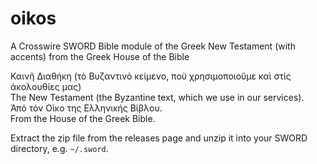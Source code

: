 # oikos

A Crosswire SWORD Bible module of the Greek New Testament (with accents) from the Greek House of the Bible

Καινῆ Διαθήκη (τὸ Βυζαντινὸ κείμενο, ποὺ χρησιμοποιοῦμε καὶ στὶς ἀκολουθίες μας)  
The New Testament (the Byzantine text, which we use in our services).  
Ἀπό τὸν Οίκο της Ελληνικής Βίβλου.  
From the House of the Greek Bible.  

Extract the zip file from the releases page and unzip it into your SWORD directory, e.g. `~/.sword`.

